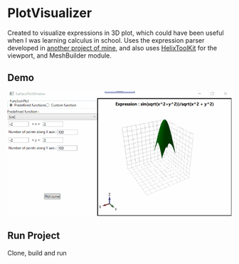# PlotVisualizer
Created to visualize expressions in 3D plot, which could have been useful when I was learning calculus in school. Uses the expression parser developed in [another project of mine](https://github.com/dularish/ExpressionParser), and also uses [HelixToolKit](https://github.com/helix-toolkit) for the viewport, and MeshBuilder module.

## Demo
 ![Demo Gif](DemoGifs/SurfacePlotDemo1Reduced3in4.gif)
 
## Run Project

Clone, build and run
